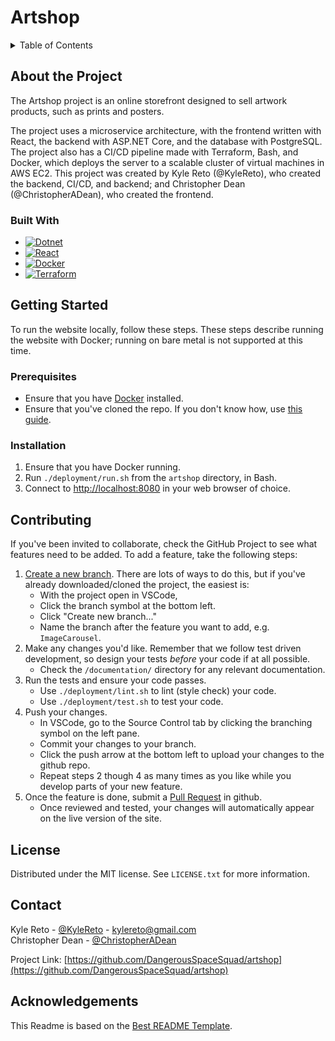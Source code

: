 # Artshop

<details>
  <summary>Table of Contents</summary>
  <ol>
    <li>
      <a href="#about-the-project">About The Project</a>
      <ul>
        <li><a href="#built-with">Built With</a></li>
      </ul>
    </li>
    <li>
      <a href="#getting-started">Getting Started</a>
      <ul>
        <li><a href="#prerequisites">Prerequisites</a></li>
        <li><a href="#installation">Installation</a></li>
      </ul>
    </li>
    <li><a href="#contributing">Contributing</a></li>
    <li><a href="#license">License</a></li>
    <li><a href="#contact">Contact</a></li>
    <li><a href="#acknowledgments">Acknowledgments</a></li>
  </ol>
</details>

## About the Project

The Artshop project is an online storefront designed to sell artwork products, such as prints and posters.

The project uses a microservice architecture, with the frontend written with React, the backend with ASP.NET Core, and the database with PostgreSQL. The project also has a CI/CD pipeline made with Terraform, Bash, and Docker, which deploys the server to a scalable cluster of virtual machines in AWS EC2. This project was created by Kyle Reto (@KyleReto), who created the backend, CI/CD, and backend; and Christopher Dean (@ChristopherADean), who created the frontend.

### Built With

* [![Dotnet][Dotnet-shield]][Dotnet-url]
* [![React][React-shield]][React-url]
* [![Docker][Docker-shield]][Docker-url]
* [![Terraform][Terraform-shield]][Terraform-url]

## Getting Started

To run the website locally, follow these steps. These steps describe running the website with Docker; running on bare metal is not supported at this time.

### Prerequisites

* Ensure that you have [Docker](https://docs.docker.com/desktop/setup/install/) installed.
* Ensure that you've cloned the repo. If you don't know how, use [this guide](https://docs.github.com/en/repositories/creating-and-managing-repositories/cloning-a-repository).

### Installation

1. Ensure that you have Docker running.
2. Run `./deployment/run.sh` from the `artshop` directory, in Bash.
3. Connect to <http://localhost:8080> in your web browser of choice.

## Contributing

If you've been invited to collaborate, check the GitHub Project to see what features need to be added. To add a feature, take the following steps:

1. [Create a new branch](https://docs.github.com/en/pull-requests/collaborating-with-pull-requests/proposing-changes-to-your-work-with-pull-requests/creating-and-deleting-branches-within-your-repository). There are lots of ways to do this, but if you've already downloaded/cloned the project, the easiest is:  
    * With the project open in VSCode,  
    * Click the branch symbol at the bottom left.  
    * Click "Create new branch..."  
    * Name the branch after the feature you want to add, e.g. `ImageCarousel`.
2. Make any changes you'd like. Remember that we follow test driven development, so design your tests *before* your code if at all possible.
    * Check the `/documentation/` directory for any relevant documentation.
3. Run the tests and ensure your code passes.
    * Use `./deployment/lint.sh` to lint (style check) your code.
    * Use `./deployment/test.sh` to test your code.
4. Push your changes.  
    * In VSCode, go to the Source Control tab by clicking the branching symbol on the left pane.
    * Commit your changes to your branch.
    * Click the push arrow at the bottom left to upload your changes to the github repo.
    * Repeat steps 2 though 4 as many times as you like while you develop parts of your new feature.
5. Once the feature is done, submit a [Pull Request](https://docs.github.com/en/pull-requests/collaborating-with-pull-requests/proposing-changes-to-your-work-with-pull-requests/creating-a-pull-request) in github.
    * Once reviewed and tested, your changes will automatically appear on the live version of the site.

## License

Distributed under the MIT license. See `LICENSE.txt` for more information.

## Contact

Kyle Reto - [@KyleReto](https://github.com/KyleReto) - [kylereto@gmail.com](kylereto@gmail.com)  
Christopher Dean - [@ChristopherADean](https://github.com/ChristopherADean)

Project Link: [https://github.com/DangerousSpaceSquad/artshop](https://github.com/DangerousSpaceSquad/artshop)

## Acknowledgements

This Readme is based on the [Best README Template](https://github.com/othneildrew/Best-README-Template).

[Dotnet-shield]: https://img.shields.io/badge/ASP.NET%20Core-1f1f1f?style=for-the-badge&logo=.net&logoColor=ac99ea
[Dotnet-url]: https://dotnet.microsoft.com/en-us/
[React-shield]: https://img.shields.io/badge/React-22262e?style=for-the-badge&logo=React&logoColor=58c4dc
[React-url]: https://react.dev/
[Docker-shield]: https://img.shields.io/badge/Docker-225dfd?style=for-the-badge&logo=Docker&logoColor=ffffff
[Docker-url]: https://www.docker.com/
[Terraform-shield]: https://img.shields.io/badge/Terraform-15181e?style=for-the-badge&logo=Terraform&logoColor=7b42bc
[Terraform-url]: https://developer.hashicorp.com/terraform
